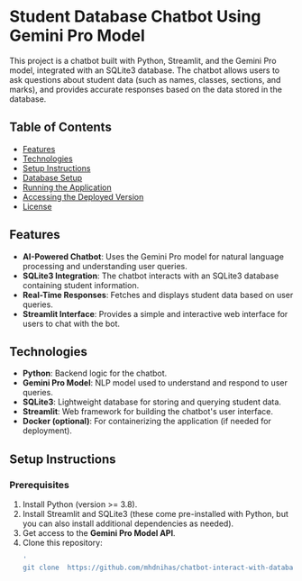 # Student Database Chatbot Using Gemini Pro Model

This project is a chatbot built with Python, Streamlit, and the Gemini Pro model, integrated with an SQLite3 database. The chatbot allows users to ask questions about student data (such as names, classes, sections, and marks), and provides accurate responses based on the data stored in the database.

## Table of Contents
- [Features](#features)
- [Technologies](#technologies)
- [Setup Instructions](#setup-instructions)
- [Database Setup](#database-setup)
- [Running the Application](#running-the-application)
- [Accessing the Deployed Version](#accessing-the-deployed-version)
- [License](#license)

## Features
- **AI-Powered Chatbot**: Uses the Gemini Pro model for natural language processing and understanding user queries.
- **SQLite3 Integration**: The chatbot interacts with an SQLite3 database containing student information.
- **Real-Time Responses**: Fetches and displays student data based on user queries.
- **Streamlit Interface**: Provides a simple and interactive web interface for users to chat with the bot.

## Technologies
- **Python**: Backend logic for the chatbot.
- **Gemini Pro Model**: NLP model used to understand and respond to user queries.
- **SQLite3**: Lightweight database for storing and querying student data.
- **Streamlit**: Web framework for building the chatbot's user interface.
- **Docker (optional)**: For containerizing the application (if needed for deployment).
  
## Setup Instructions

### Prerequisites
1. Install Python (version >= 3.8).
2. Install Streamlit and SQLite3 (these come pre-installed with Python, but you can also install additional dependencies as needed).
3. Get access to the **Gemini Pro Model API**.
4. Clone this repository:
   ```bash
   '
   git clone  https://github.com/mhdnihas/chatbot-interact-with-database.git

 
